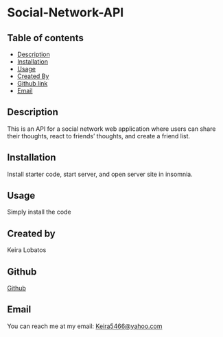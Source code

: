 # Social-Network-API

## Table of contents
* [Description](#description)
* [Installation](#installation)
* [Usage](#usage)
* [Created By](#created-by)
* [Github link](#github)
* [Email](#email)

## Description
This is an  API for a social network web application where users can share their thoughts, react to friends’ thoughts, and create a friend list.
## Installation
Install starter code, start server, and open server site in insomnia.
## Usage
Simply install the code
## Created by
Keira Lobatos

## Github
[Github](github.com/KeiraL000)
## Email
You can reach me at my email: Keira5466@yahoo.com